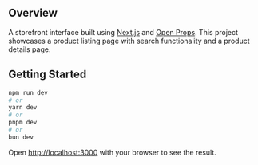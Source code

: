 ## Overview

A storefront interface built using [Next.js](https://nextjs.org/) and [Open Props](https://open-props.style/). This project showcases a product listing page with search functionality and a product details page.

## Getting Started

```bash
npm run dev
# or
yarn dev
# or
pnpm dev
# or
bun dev
```

Open [http://localhost:3000](http://localhost:3000) with your browser to see the result.
